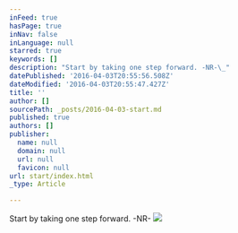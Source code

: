 ```yaml
---
inFeed: true
hasPage: true
inNav: false
inLanguage: null
starred: true
keywords: []
description: "Start by taking one step forward. -NR-\_"
datePublished: '2016-04-03T20:55:56.508Z'
dateModified: '2016-04-03T20:55:47.427Z'
title: ''
author: []
sourcePath: _posts/2016-04-03-start.md
published: true
authors: []
publisher:
  name: null
  domain: null
  url: null
  favicon: null
url: start/index.html
_type: Article

---
```

Start by taking one step forward. -NR- ![](https://the-grid-user-content.s3-us-west-2.amazonaws.com/fec6a470-cc2f-4512-992c-1f94c2bff88e.jpg)